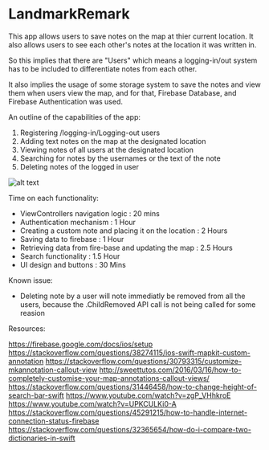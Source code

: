 # LandmarkRemark


This app allows users to save notes on the map at thier current location. It also allows users to see each
other's notes at the location it was written in.

So this implies that there are "Users" which means a logging-in/out system has to be included to differentiate 
notes from each other.

It also implies the usage of some storage system to save the notes and view them when users view the map, and for
that, Firebase Database, and Firebase Authentication was used.




An outline of the capabilities of the app:

1. Registering /logging-in/Logging-out users
2. Adding text notes on the map at the designated location
3. Viewing notes of all users at the designated location
3. Searching for notes by the usernames or the text of the note
4. Deleting notes of the logged in user


![alt text](https://imgur.com/a/gTo1Et7)


Time on each functionality:

- ViewControllers navigation logic : 20 mins
- Authentication mechanism : 1 Hour
- Creating a custom note and placing it on the location : 2 Hours
- Saving data to firebase : 1 Hour
- Retrieving data from fire-base and updating the map : 2.5 Hours
- Search functionality : 1.5 Hour
- UI design and buttons : 30 Mins

Known issue:

- Deleting note by a user will note immediatly be removed from all the users, because the .ChildRemoved API call is not being called for some reasion


Resources:

https://firebase.google.com/docs/ios/setup
https://stackoverflow.com/questions/38274115/ios-swift-mapkit-custom-annotation
https://stackoverflow.com/questions/30793315/customize-mkannotation-callout-view
http://sweettutos.com/2016/03/16/how-to-completely-customise-your-map-annotations-callout-views/
https://stackoverflow.com/questions/31446458/how-to-change-height-of-search-bar-swift
https://www.youtube.com/watch?v=zgP_VHhkroE
https://www.youtube.com/watch?v=UPKCULKi0-A
https://stackoverflow.com/questions/45291215/how-to-handle-internet-connection-status-firebase
https://stackoverflow.com/questions/32365654/how-do-i-compare-two-dictionaries-in-swift
